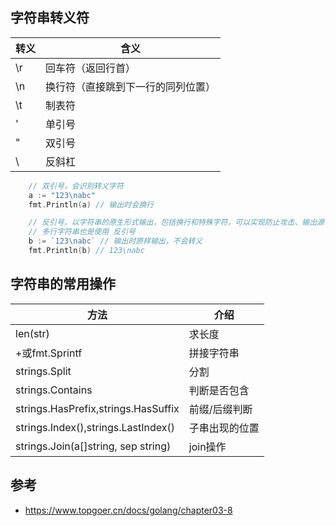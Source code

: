 ## 字符串转义符

|转义   |含义|
| ---  | --- |
|\r	   |回车符（返回行首）|
|\n	   |换行符（直接跳到下一行的同列位置）|
|\t	   |制表符|
|'	   |单引号|
|"	   |双引号|
|\	   |反斜杠|

```go
	// 双引号，会识别转义字符
	a := "123\nabc"
	fmt.Println(a) // 输出时会换行

	// 反引号，以字符串的原生形式输出，包括换行和特殊字符，可以实现防止攻击、输出源代码等效果
    // 多行字符串也是使用 反引号
	b := `123\nabc` // 输出时原样输出，不会转义
	fmt.Println(b) // 123\nabc
```


## 字符串的常用操作

|方法	                                |介绍|
| ---                                   | --- |
|len(str)	                            |求长度|
|+或fmt.Sprintf	                        |拼接字符串|
|strings.Split	                        |分割|
|strings.Contains	                    |判断是否包含|
|strings.HasPrefix,strings.HasSuffix	|前缀/后缀判断|
|strings.Index(),strings.LastIndex()	|子串出现的位置|
|strings.Join(a[]string, sep string)	|join操作|


## 参考
+ <https://www.topgoer.cn/docs/golang/chapter03-8>